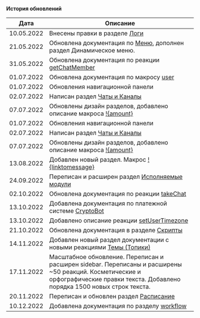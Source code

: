 **История обновлений**

| Дата | Описание |
| --- | --- |
| 10.05.2022 | Внесены правки в разделе [Логи](/docs/admin/other/reactions/log) |
| 21.05.2022 | Обновлена документация по [Меню](/docs/admin/menu), дополнен раздел Динамическое меню. |
| 31.05.2022 | Обновлена документация по реакции [getChatMember](/docs/admin/chat/getchatmember) |
| 01.07.2022 | Обновлена документация по макросу [user](/docs/ext/macros/user) |
| 01.07.2022 | Обновления навигационной панели |
| 02.07.2022 | Написан раздел [Чаты и Каналы](/docs/admin/chats-and-channels) |
| 07.07.2022 | Обновлены дизайн разделов, добавлено описание макроса [!{amount}](/docs/ext/macros/amount) |
| 01.07.2022 | Обновления навигационной панели |
| 02.07.2022 | Написан раздел [Чаты и Каналы](/docs/admin/chats-and-channels) |
| 07.07.2022 | Обновлены дизайн разделов, добавлено описание макроса [!{amount}](/docs/ext/macros/amount) |
| 13.08.2022 | Добавлен новый раздел. Макрос [!{linktomessage}](/docs/ext/macros/linktomessage) |
| 24.09.2022 | Переписан и расширен раздел [Исполняемые модули](/docs/ext) |
| 02.10.2022 | Обновлена документация по реакции [takeChat](/docs/admin/chat/takechat/) |
| 13.10.2022 | Добавлена документация по платежной системе [CryptoBot](/docs/admin/pay/cryptobot/) |
| 13.10.2022 | Добавлено описание реакции [setUserTimezone](/docs/admin/other/reactions/setUserTimezone) |
| 21.10.2022 | Обновлена документация в разделе [Скрипты](/docs/ext/script/) |
| 14.11.2022 | Добавлен новый раздел документации с новыми реакциями [Темы (Топики)](/docs/admin/topic) |
| 17.11.2022 | Масштабное обновление. Переписан и расширен sidebar. Переписаны и расширены ~50 реакций. Косметические и орфографические правки текста. Добавлено порядка 1500 новых строк текста. |
| 20.11.2022 | Переписан и обновлен раздел [Расписание](/admin/schedule/) |
| 10.12.2022 | Добавлена документация по разделу [workflow](/admin/workflow/) |















